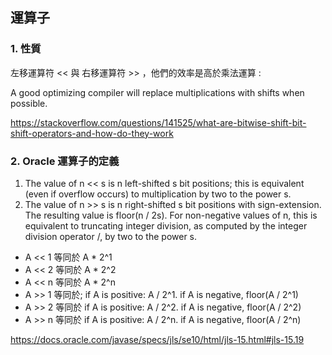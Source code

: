 ## 運算子
### 1. 性質
左移運算符 << 與 右移運算符 >> ，他們的效率是高於乘法運算 :

A good optimizing compiler will replace multiplications with shifts when possible.

https://stackoverflow.com/questions/141525/what-are-bitwise-shift-bit-shift-operators-and-how-do-they-work

### 2. Oracle 運算子的定義
1. The value of n << s is n left-shifted s bit positions; this is equivalent (even if overflow occurs) to multiplication by two to the power s.
2. The value of n >> s is n right-shifted s bit positions with sign-extension. The resulting value is floor(n / 2s).
   For non-negative values of n, this is equivalent to truncating integer division, as computed by the integer division operator /, by two to the power s.
* A << 1 等同於 A * 2^1
* A << 2 等同於 A * 2^2
* A << n 等同於 A * 2^n
* A >> 1 等同於; if A is positive:  A / 2^1.  if A is negative, floor(A / 2^1)
* A >> 2 等同於 if A is positive:  A / 2^2.  if A is negative, floor(A / 2^2)
* A >> n 等同於 if A is positive:  A / 2^n.  if A is negative, floor(A / 2^n)

https://docs.oracle.com/javase/specs/jls/se10/html/jls-15.html#jls-15.19
